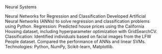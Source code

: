 Neural Systems

Neural Networks for Regression and Classification
Developed Artificial Neural Networks (ANNs) to solve regression and classification problems using Python.
Regression: Predicted house prices using the California Housing dataset, including hyperparameter optimization with GridSearchCV.
Classification: Identified individuals based on facial images from the LFW People dataset. Compared the performance of ANNs and linear SVMs.
Technologies: Python, NumPy, Scikit-learn, Matplotlib.
